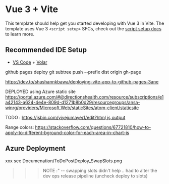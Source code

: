 # Vue 3 + Vite

This template should help get you started developing with Vue 3 in Vite. The template uses Vue 3 `<script setup>` SFCs, check out the [script setup docs](https://v3.vuejs.org/api/sfc-script-setup.html#sfc-script-setup) to learn more.

## Recommended IDE Setup

- [VS Code](https://code.visualstudio.com/) + [Volar](https://marketplace.visualstudio.com/items?itemName=Vue.volar)

github pages deploy
git subtree push --prefix dist origin gh-page

https://dev.to/shashannkbawa/deploying-vite-app-to-github-pages-3ane

DEPLOYED using Azure static site
https://portal.azure.com/#@directionshealth.com/resource/subscriptions/e1a42143-a624-4e4e-809d-d1271b8b0d29/resourcegroups/ansa-winrg/providers/Microsoft.Web/staticSites/atom-client/staticsite

TODO :
https://jsbin.com/yiyejumaye/1/edit?html,js,output

Range colors:
https://stackoverflow.com/questions/67721810/how-to-apply-to-different-bground-color-for-each-area-in-chart-js

## Azure Deployment

xxx see Documenation/ToDoPostDeploy_SwapSlots.png

> > > NOTE :"
> > > -- swapping slots didn't help .. had to alter the dev ops release pipeline (uncheck deploy to slots)
